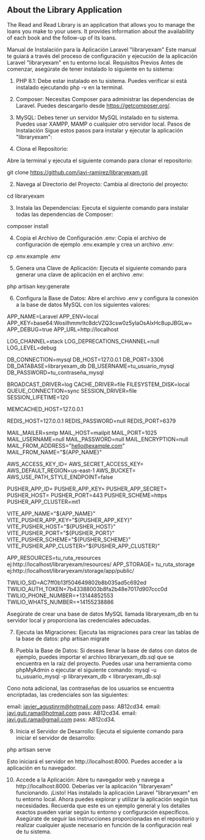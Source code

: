 ## About the Library Application

The Read and Read Library is an application that allows you to manage the loans you make to your users. It provides information about the availability of each book and the follow-up of its loans.


Manual de Instalación para la Aplicación Laravel "libraryexam"
Este manual te guiará a través del proceso de configuración y ejecución de la aplicación Laravel "libraryexam" en tu entorno local.
Requisitos Previos
Antes de comenzar, asegúrate de tener instalado lo siguiente en tu sistema:
1.	PHP 8.1: Debe estar instalado en tu sistema. Puedes verificar si está instalado ejecutando php -v en la terminal.

2.	Composer: Necesitas Composer para administrar las dependencias de Laravel. Puedes descargarlo desde https://getcomposer.org/.

3.	MySQL: Debes tener un servidor MySQL instalado en tu sistema. Puedes usar XAMPP, MAMP o cualquier otro servidor local.
Pasos de Instalación
Sigue estos pasos para instalar y ejecutar la aplicación "libraryexam":

1.	Clona el Repositorio:

Abre la terminal y ejecuta el siguiente comando para clonar el repositorio:

git clone https://github.com/javi-ramirez/libraryexam.git 

2.	Navega al Directorio del Proyecto:
Cambia al directorio del proyecto:

cd libraryexam 

3.	Instala las Dependencias:
Ejecuta el siguiente comando para instalar todas las dependencias de Composer:

composer install 

4.	Copia el Archivo de Configuración .env:
Copia el archivo de configuración de ejemplo .env.example y crea un archivo .env:

cp .env.example .env 

5.	Genera una Clave de Aplicación:
Ejecuta el siguiente comando para generar una clave de aplicación en el archivo .env:

php artisan key:generate 

6.	Configura la Base de Datos:
Abre el archivo .env y configura la conexión a la base de datos MySQL con los siguientes valores:

APP_NAME=Laravel
APP_ENV=local
APP_KEY=base64:WosiIhmmrltc8dcVZQ3csw0z5ylaOsAlxHc8upJBGLw=
APP_DEBUG=true
APP_URL=http://localhost

LOG_CHANNEL=stack
LOG_DEPRECATIONS_CHANNEL=null
LOG_LEVEL=debug

DB_CONNECTION=mysql
DB_HOST=127.0.0.1
DB_PORT=3306
DB_DATABASE=libraryexam_db
DB_USERNAME=tu_usuario_mysql
DB_PASSWORD=tu_contraseña_mysql

BROADCAST_DRIVER=log
CACHE_DRIVER=file
FILESYSTEM_DISK=local
QUEUE_CONNECTION=sync
SESSION_DRIVER=file
SESSION_LIFETIME=120

MEMCACHED_HOST=127.0.0.1

REDIS_HOST=127.0.0.1
REDIS_PASSWORD=null
REDIS_PORT=6379

MAIL_MAILER=smtp
MAIL_HOST=mailpit
MAIL_PORT=1025
MAIL_USERNAME=null
MAIL_PASSWORD=null
MAIL_ENCRYPTION=null
MAIL_FROM_ADDRESS="hello@example.com"
MAIL_FROM_NAME="${APP_NAME}"

AWS_ACCESS_KEY_ID=
AWS_SECRET_ACCESS_KEY=
AWS_DEFAULT_REGION=us-east-1
AWS_BUCKET=
AWS_USE_PATH_STYLE_ENDPOINT=false

PUSHER_APP_ID=
PUSHER_APP_KEY=
PUSHER_APP_SECRET=
PUSHER_HOST=
PUSHER_PORT=443
PUSHER_SCHEME=https
PUSHER_APP_CLUSTER=mt1

VITE_APP_NAME="${APP_NAME}"
VITE_PUSHER_APP_KEY="${PUSHER_APP_KEY}"
VITE_PUSHER_HOST="${PUSHER_HOST}"
VITE_PUSHER_PORT="${PUSHER_PORT}"
VITE_PUSHER_SCHEME="${PUSHER_SCHEME}"
VITE_PUSHER_APP_CLUSTER="${PUSHER_APP_CLUSTER}"

APP_RESOURCES=tu_ruta_resources ej:http://localhost/libraryexam/resources/
APP_STORAGE= tu_ruta_storage ej:http://localhost/libraryexam/storage/app/public/

TWILIO_SID=AC7ff0b13f504649802b8b035ad5c692ed
TWILIO_AUTH_TOKEN=7b43388003b8fa2b48e7017d907ccc0d
TWILIO_PHONE_NUMBER=+13144852553
TWILIO_WHATS_NUMBER=+14155238886

Asegúrate de crear una base de datos MySQL llamada libraryexam_db en tu servidor local y proporciona las credenciales adecuadas.

7.	Ejecuta las Migraciones:
Ejecuta las migraciones para crear las tablas de la base de datos:
php artisan migrate 

8.	Puebla la Base de Datos:
Si deseas llenar la base de datos con datos de ejemplo, puedes importar el archivo libraryexam_db.sql que se encuentra en la raíz del proyecto. Puedes usar una herramienta como phpMyAdmin o ejecutar el siguiente comando:
mysql -u tu_usuario_mysql -p libraryexam_db < libraryexam_db.sql 

Cono nota adicional, las contraseñas de los usuarios se encuentra encriptadas, las credenciales son las siguientes:

email: javier_agustinrm@hotmail.com 
pass: AB12cd34.
email: javi.guti.rama@hotmail.com 
pass: AB12cd34.
email: javi.guti.rama@gmail.com 
pass: AB12cd34.

9.	Inicia el Servidor de Desarrollo:
Ejecuta el siguiente comando para iniciar el servidor de desarrollo:

php artisan serve 

Esto iniciará el servidor en http://localhost:8000. Puedes acceder a la aplicación en tu navegador.

10.	Accede a la Aplicación:
Abre tu navegador web y navega a http://localhost:8000. Deberías ver la aplicación "libraryexam" funcionando.
¡Listo! Has instalado la aplicación Laravel "libraryexam" en tu entorno local. Ahora puedes explorar y utilizar la aplicación según tus necesidades.
Recuerda que este es un ejemplo general y los detalles exactos pueden variar según tu entorno y configuración específicos. Asegúrate de seguir las instrucciones proporcionadas en el repositorio y realizar cualquier ajuste necesario en función de la configuración real de tu sistema.
